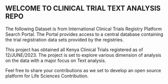 ## WELCOME TO CLINICAL TRIAL TEXT ANALYSIS REPO
The following Dataset is from International Clinical Trials Registry Platform Search Portal.
The Portal provides access to a central database containing the trial registration data sets provided by the registries.

This project has obtained all Kenya Clinical Trials registered as of 12/JUNE/2023.
The project is set to explore various dimension of analysis on the data with a major focus on Text analysis.

Feel free to share your contributions as we set to develop an open source platform for Life Sciences Contribution.
